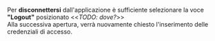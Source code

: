 Per **disconnettersi** dall'applicazione è sufficiente selezionare la voce **"Logout"** posizionato <<*TODO: dove?*>> </br>
Alla successiva apertura, verrà nuovamente chiesto l'inserimento delle credenziali di accesso.